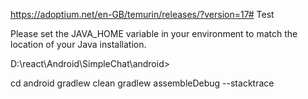 https://adoptium.net/en-GB/temurin/releases/?version=17# Test


Please set the JAVA_HOME variable in your environment to match the
location of your Java installation.

D:\react\Android\SimpleChat\android>


cd android
gradlew clean
gradlew assembleDebug --stacktrace


